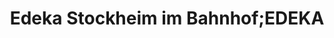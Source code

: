 ---
title: "Edeka Stockheim im Bahnhof;EDEKA"
url: /duesseldorf/edeka-stockheim-im-bahnhof-edeka/
shop: Supermarkt
---